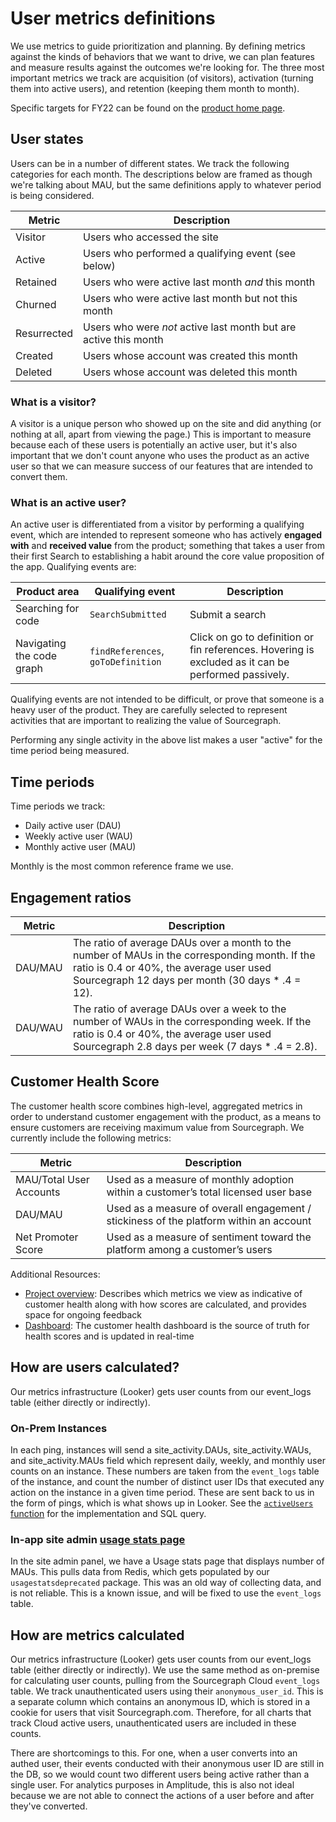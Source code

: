 # User metrics definitions

We use metrics to guide prioritization and planning. By defining metrics against the kinds of behaviors that we want to drive, we can plan features and measure results against the outcomes we're looking for. The three most important metrics we track are acquisition (of visitors), activation (turning them into active users), and retention (keeping them month to month).

Specific targets for FY22 can be found on the [product home page](../../product/index.md#goals).

## User states

Users can be in a number of different states. We track the following categories for each month. The descriptions below are framed as though we're talking about MAU, but the same definitions apply to whatever period is being considered.

| Metric      | Description                                                      |
| ----------- | ---------------------------------------------------------------- |
| Visitor     | Users who accessed the site                                      |
| Active      | Users who performed a qualifying event (see below)               |
| Retained    | Users who were active last month _and_ this month                |
| Churned     | Users who were active last month but not this month              |
| Resurrected | Users who were _not_ active last month but are active this month |
| Created     | Users whose account was created this month                       |
| Deleted     | Users whose account was deleted this month                       |

### What is a visitor?

A visitor is a unique person who showed up on the site and did anything (or nothing at all, apart from viewing the page.) This is important to measure because each of these users is potentially an active user, but it's also important that we don't count anyone who uses the product as an active user so that we can measure success of our features that are intended to convert them.

### What is an active user?

An active user is differentiated from a visitor by performing a qualifying event, which are intended to represent someone who has actively **engaged with** and **received value** from the product; something that takes a user from their first Search to establishing a habit around the core value proposition of the app. Qualifying events are:

| Product area              | Qualifying event                   | Description                                                                                         |
| ------------------------- | ---------------------------------- | --------------------------------------------------------------------------------------------------- |
| Searching for code        | `SearchSubmitted`                  | Submit a search                                                                                     |
| Navigating the code graph | `findReferences`, `goToDefinition` | Click on go to definition or fin references. Hovering is excluded as it can be performed passively. |

Qualifying events are not intended to be difficult, or prove that someone is a heavy user of the product. They are carefully selected to represent activities that are important to realizing the value of Sourcegraph.

Performing any single activity in the above list makes a user "active" for the time period being measured.

## Time periods

Time periods we track:

- Daily active user (DAU)
- Weekly active user (WAU)
- Monthly active user (MAU)

Monthly is the most common reference frame we use.

## Engagement ratios

| Metric  | Description                                                                                                                                                                                    |
| ------- | ---------------------------------------------------------------------------------------------------------------------------------------------------------------------------------------------- |
| DAU/MAU | The ratio of average DAUs over a month to the number of MAUs in the corresponding month. If the ratio is 0.4 or 40%, the average user used Sourcegraph 12 days per month (30 days \* .4 = 12). |
| DAU/WAU | The ratio of average DAUs over a week to the number of WAUs in the corresponding week. If the ratio is 0.4 or 40%, the average user used Sourcegraph 2.8 days per week (7 days \* .4 = 2.8).   |

## Customer Health Score

The customer health score combines high-level, aggregated metrics in order to understand customer engagement with the product, as a means to ensure customers are receiving maximum value from Sourcegraph. We currently include the following metrics:

| Metric                  | Description                                                                            |
| ----------------------- | -------------------------------------------------------------------------------------- |
| MAU/Total User Accounts | Used as a measure of monthly adoption within a customer’s total licensed user base     |
| DAU/MAU                 | Used as a measure of overall engagement / stickiness of the platform within an account |
| Net Promoter Score      | Used as a measure of sentiment toward the platform among a customer’s users            |

Additional Resources:

- [Project overview](https://docs.google.com/spreadsheets/d/1D2CJoVdkbXsBwVjgNDziGXBanWBfVhoVs6_kDBRStfA/edit#gid=1229546656): Describes which metrics we view as indicative of customer health along with how scores are calculated, and provides space for ongoing feedback
- [Dashboard](https://sourcegraph.looker.com/dashboards-next/179?Customer%20Engineer=&Account%20Executive=&Unique%20Server%20ID=&Region=): The customer health dashboard is the source of truth for health scores and is updated in real-time

## How are users calculated?

Our metrics infrastructure (Looker) gets user counts from our event_logs table (either directly or indirectly).

### On-Prem Instances

In each ping, instances will send a site_activity.DAUs, site_activity.WAUs, and site_activity.MAUs field which represent daily, weekly, and monthly user counts on an instance. These numbers are taken from the `event_logs` table of the instance, and count the number of distinct user IDs that executed any action on the instance in a given time period. These are sent back to us in the form of pings, which is what shows up in Looker. See the [`activeUsers` function](https://sourcegraph.com/search?q=context:global+repo:%5Egithub%5C.com/sourcegraph/sourcegraph%24%407eeeb9b+func+activeUsers&patternType=literal) for the implementation and SQL query.

### In-app site admin [usage stats page](https://sourcegraph.com/site-admin/usage-statistics)

In the site admin panel, we have a Usage stats page that displays number of MAUs. This pulls data from Redis, which gets populated by our `usagestatsdeprecated` package. This was an old way of collecting data, and is not reliable. This is a known issue, and will be fixed to use the `event_logs` table.

## How are metrics calculated

Our metrics infrastructure (Looker) gets user counts from our event_logs table (either directly or indirectly). We use the same method as on-premise for calculating user counts, pulling from the Sourcegraph Cloud `event_logs` table. We track unauthenticated users using their `anonymous_user_id`. This is a separate column which contains an anonymous ID, which is stored in a cookie for users that visit Sourcegraph.com. Therefore, for all charts that track Cloud active users, unauthenticated users are included in these counts.

There are shortcomings to this. For one, when a user converts into an authed user, their events conducted with their anonymous user ID are still in the DB, so we would count two different users being active rather than a single user. For analytics purposes in Amplitude, this is also not ideal because we are not able to connect the actions of a user before and after they've converted.
